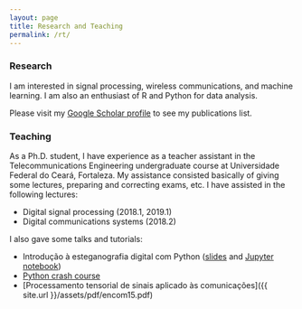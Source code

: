 ```yaml
---
layout: page
title: Research and Teaching
permalink: /rt/
---
```


### Research

I am interested in signal processing, wireless communications, and machine learning. I am also an enthusiast of R and Python for data analysis.

Please visit my [Google Scholar profile](https://scholar.google.com.br/citations?user=STk6opQAAAAJ) to see my publications list.

### Teaching

As a Ph.D. student, I have experience as a teacher assistant in the Telecommunications Engineering undergraduate course at Universidade Federal do Ceará, Fortaleza. My assistance consisted basically  of giving some lectures, preparing and correcting exams, etc. I have assisted in the following lectures:

* Digital signal processing (2018.1, 2019.1)
* Digital communications systems (2018.2)

I also gave some talks and tutorials:

* Introdução à esteganografia digital com Python ([slides](https://github.com/lnribeiro/setic2015/blob/master/Introdu%C3%A7%C3%A3o%20%C3%A0%20Esteganografia%20Digital%20com%20Python.pdf) and [Jupyter notebook](https://github.com/lnribeiro/setic2015/blob/master/esteganografia.ipynb))
* [Python crash course](https://github.com/lnribeiro/setic2015/blob/master/intropython.ipynb)
* [Processamento tensorial de sinais aplicado às comunicações]({{ site.url }}/assets/pdf/encom15.pdf)



